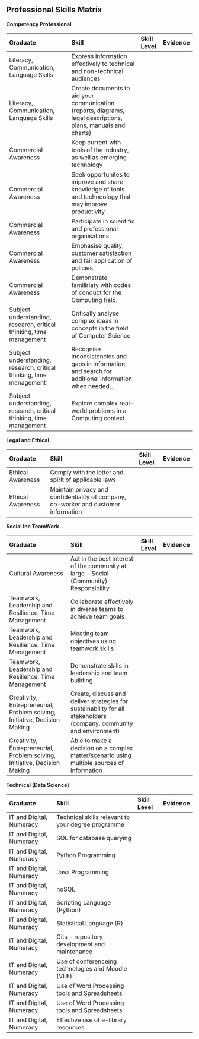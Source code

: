## Professional Skills Matrix

**Competency Professional**

| Graduate   | Skill    | Skill Level               | Evidence |
| :--        | :--      | :--                       | :--      |
| Literacy, Communication, Language Skills | Express information effectively to technical and non-technical audiences | | | 
| Literacy, Communication, Language Skills | Create documents to aid your communication (reports, diagrams, legal descriptions, plans, manuals and charts) | | | 
| Commercial Awareness | Keep current with tools of the industry, as well as emerging technology | | | 
| Commercial Awareness | Seek opportunites to improve and share knowledge of tools and technoology that may improve productivity | | | 
| Commercial Awareness | Participate in scientific and professional organisations | | | 
| Commercial Awareness | Emphasise quality, customer satisfaction and fair application of policies. | | | 
| Commercial Awareness | Demonstrate familiriaty with codes of conduct for the Computing field. | | | 
| Subject understanding, research, critical thinking, time management | Critically analyse complex ideas in concepts in the field of Computer Science | | | 
| Subject understanding, research, critical thinking, time management | Recognise inconsistencies and gaps in information, and search for additional information when needed… | | | 
| Subject understanding, research, critical thinking, time management | Explore complex real-world problems in a Computing context | | | 

**Legal and Ethical**

| Graduate   | Skill    | Skill Level               | Evidence |
| :--        | :--      | :--                       | :--      |
| Ethical Awareness | Comply with the letter and spirit of applicable laws | | | 
| Ethical Awareness | Maintain privacy and confidentiality of company, co-worker and customer information | | | 

**Social Inc TeamWork**

| Graduate   | Skill    | Skill Level               | Evidence |
| :--        | :--      | :--                       | :--      |
| Cultural Awareness | Act in the best interest of the community at large - Social (Community) Responsibility | | | 
| Teamwork, Leadership and Resilience, Time Management | Collaborate effectively in diverse teams to achieve team goals | | | 
| Teamwork, Leadership and Resilience, Time Management | Meeting team objectives using teamwork skills | | | 
| Teamwork, Leadership and Resilience, Time Management | Demonstrate skills in leadership and team building | | | 
| Creativity, Entrepreneurial, Problem solving, Initiative, Decision Making | Create, discuss and deliver strategies for sustainability for all stakeholders (company, community and environment) | | | 
| Creativity, Entrepreneurial, Problem solving, Initiative, Decision Making | Able to make a decision on a complex matter/scenario using multiple sources of information | | | 

**Technical (Data Science)**

| Graduate   | Skill    | Skill Level               | Evidence |
| :--        | :--      | :--                       | :--      |
| IT and Digital, Numeracy | Technical skills relevant to your degree programme | | | 
| IT and Digital, Numeracy | SQL for database querying | | | 
| IT and Digital, Numeracy | Python Programming | | | 
| IT and Digital, Numeracy | Java Programming | | | 
| IT and Digital, Numeracy | noSQL | | | 
| IT and Digital, Numeracy | Scripting Language (Python) | | | 
| IT and Digital, Numeracy | Statistical Language (R) | | | 
| IT and Digital, Numeracy | Gits - repository development and maintenance | | | 
| IT and Digital, Numeracy | Use of conferenceing technologies and Moodle (VLE) | | | 
| IT and Digital, Numeracy | Use of Word Processing tools and Spreadsheets | | | 
| IT and Digital, Numeracy | Use of Word Processing tools and Spreadsheets | | | 
| IT and Digital, Numeracy | Effective use of e-library resources | | | 


